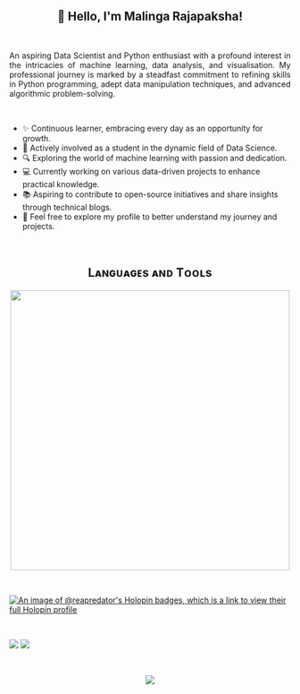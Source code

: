 <!--Name-->       
<h2 align="center">👋 Hello, I'm Malinga Rajapaksha!</h2> 
<br/> 

<!--Intro-->       
<p align="justify">
An aspiring Data Scientist and Python enthusiast with a profound interest in the intricacies of machine learning, data analysis, and visualisation. 
My professional journey is marked by a steadfast commitment to refining skills in Python programming, adept data manipulation techniques, and advanced algorithmic problem-solving. 
<p/>
  
<br/> 

<!--About Me-->  
- ✨ Continuous learner, embracing every day as an opportunity for growth.
- 🌱 Actively involved as a student in the dynamic field of Data Science.
- 🔍 Exploring the world of machine learning with passion and dedication.
- 💻 Currently working on various data-driven projects to enhance practical knowledge.
- 📚 Aspiring to contribute to open-source initiatives and share insights through technical blogs.
- 💬 Feel free to explore my profile to better understand my journey and projects.
  
<br/>

<!--Languages and Tools-->       
<h2 align="center">Lᴀɴɢᴜᴀɢᴇs ᴀɴᴅ Tᴏᴏʟs</h2> 
<p align="center">
<img width="500px"  src="https://skillicons.dev/icons?i=py,mysql,sklearn,tensorflow,azure,vscode,js,html,css,php,stackoverflow,wordpress,figma"/>
</p>

<br />

<!--Badges--> 
[![An image of @reapredator's Holopin badges, which is a link to view their full Holopin profile](https://holopin.me/reapredator)](https://holopin.io/@reapredator)

<br/>

<!--Stats--> 
<img src="https://github-readme-stats.vercel.app/api?username=reapredator&theme=calm&hide_border=true&include_all_commits=true&count_private=true"/> <img src="https://github-readme-streak-stats.herokuapp.com/?user=reapredator&theme=calm&hide_border=true"/>


<br/>
<p align="center" > 
<img src="https://github-readme-stats.vercel.app/api/top-langs/?username=reapredator&theme=calm&hide_border=true&include_all_commits=true&count_private=true&layout=compact"/>
<p/>




